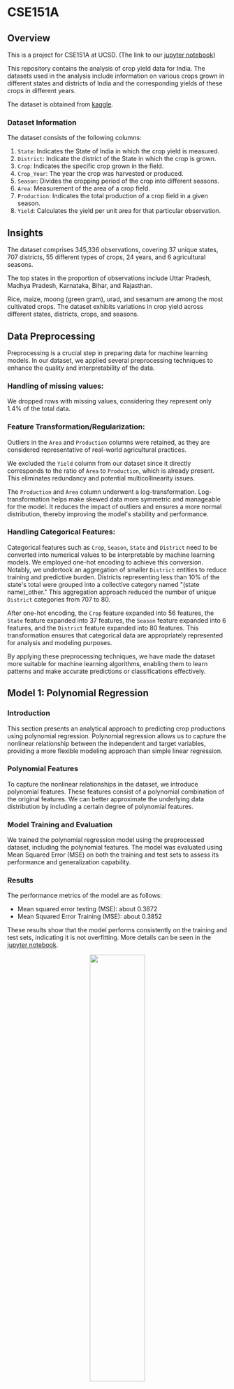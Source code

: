 # CSE151A
## Overview
This is a project for CSE151A at UCSD. (The link to our <a href="https://github.com/xgui17/CSE151A/blob/main/Group%20Project%20Milestone%20%233.ipynb">jupyter notebook</a>)

This repository contains the analysis of crop yield data for India. The datasets used in the analysis include information on various crops grown in different states and districts of India and the corresponding yields of these crops in different years.

The dataset is obtained from <a href=https://www.kaggle.com/datasets/zsinghrahulk/india-crop-yield/data>kaggle</a>.

### Dataset Information
The dataset consists of the following columns:

  1. `State`: Indicates the State of India in which the crop yield is measured.
  2. `District`: Indicate the district of the State in which the crop is grown.
  3. `Crop`: Indicates the specific crop grown in the field. 
  4. `Crop_Year`: The year the crop was harvested or produced. 
  5. `Season`: Divides the cropping period of the crop into different seasons. 
  6. `Area`: Measurement of the area of a crop field. 
  7. `Production`: Indicates the total production of a crop field in a given season. 
  8. `Yield`: Calculates the yield per unit area for that particular observation.

## Insights

The dataset comprises 345,336 observations, covering 37 unique states, 707 districts, 55 different types of crops, 24 years, and 6 agricultural seasons.

The top states in the proportion of observations include Uttar Pradesh, Madhya Pradesh, Karnataka, Bihar, and Rajasthan.

Rice, maize, moong (green gram), urad, and sesamum are among the most cultivated crops.
The dataset exhibits variations in crop yield across different states, districts, crops, and seasons.

## Data Preprocessing
Preprocessing is a crucial step in preparing data for machine learning models. In our dataset, we applied several preprocessing techniques to enhance the quality and interpretability of the data.

### Handling of missing values: 

We dropped rows with missing values, considering they represent only 1.4% of the total data.

### Feature Transformation/Regularization:

Outliers in the `Area` and `Production` columns were retained, as they are considered representative of real-world agricultural practices.

We excluded the `Yield` column from our dataset since it directly corresponds to the ratio of `Area` to `Production`, which is already present. This eliminates redundancy and potential multicollinearity issues.

The `Production` and `Area` column underwent a log-transformation. Log-transformation helps make skewed data more symmetric and manageable for the model. It reduces the impact of outliers and ensures a more normal distribution, thereby improving the model's stability and performance.

### Handling Categorical Features:

Categorical features such as `Crop`, `Season`, `State` and `District` need to be converted into numerical values to be interpretable by machine learning models. We employed one-hot encoding to achieve this conversion. Notably, we undertook an aggregation of smaller `District` entities to reduce training and predictive burden. Districts representing less than 10% of the state's total were grouped into a collective category named "(state name)_other." This aggregation approach reduced the number of unique `District` categories from 707 to 80.

After one-hot encoding, the `Crop` feature expanded into 56 features, the `State` feature expanded into 37 features, the `Season` feature expanded into 6 features, and the `District` feature expanded into 80 features. This transformation ensures that categorical data are appropriately represented for analysis and modeling purposes.

By applying these preprocessing techniques, we have made the dataset more suitable for machine learning algorithms, enabling them to learn patterns and make accurate predictions or classifications effectively.

## Model 1: Polynomial Regression

### Introduction
This section presents an analytical approach to predicting crop productions using polynomial regression. Polynomial regression allows us to capture the nonlinear relationship between the independent and target variables, providing a more flexible modeling approach than simple linear regression.

### Polynomial Features
To capture the nonlinear relationships in the dataset, we introduce polynomial features. These features consist of a polynomial combination of the original features. We can better approximate the underlying data distribution by including a certain degree of polynomial features. 

### Model Training and Evaluation
We trained the polynomial regression model using the preprocessed dataset, including the polynomial features. The model was evaluated using Mean Squared Error (MSE) on both the training and test sets to assess its performance and generalization capability.

### Results
The performance metrics of the model are as follows:
- Mean squared error testing (MSE): about 0.3872
- Mean Squared Error Training (MSE): about 0.3852

These results show that the model performs consistently on the training and test sets, indicating it is not overfitting. More details can be seen in the <a href="https://github.com/xgui17/CSE151A/blob/main/Group%20Project%20Milestone%20%233.ipynb">jupyter notebook</a>.

<p align="center">
  <img src="assets/model1_actual_vs_pred.png" width="50%" height="50%">
</p>

<p align="center" style="font-size:85%">
  Figure 1: Actual vs. Predicted Production. It shows the alignment of our model's predictions with the actual `Production` values.
</p>

<p align="center">
  <img src="assets/model1_fitting_graph.png" width="50%" height="50%">
</p>

<p align="center" style="font-size:85%">
  Figure 2: the fitting graph. Our model with 2 interaction terms has improved performance compared to models with fewer interaction terms.
</p>


### Conclusion
The polynomial regression model is the first step in our analysis, allowing us to capture nonlinear relationships and gain insight into the factors that affect crop production. We will further refine and improve the model, such as feature selection, regularization, and exploring other regression models to improve prediction accuracy and deepen our understanding of crop production dynamics.

## Future models

In addition to the polynomial regression model discussed earlier, we are considering exploring two other models: dense layer neural networks and random forests.

### Neural networks with dense layers
Neural networks are powerful models that capture the complexity of nonlinear relationships in data. By using dense layers, neural networks can automatically learn the interactions between features, thus reducing the need for manual feature engineering. This makes them ideal for datasets like ours, where traditional linear models or simple polynomials may not adequately capture underlying patterns. Neural network modeling is flexible and has the potential to improve prediction accuracy.

### Random Forests
Random Forest is another model we plan to explore further. It is known for its robustness to overfitting and its ability to handle complex interactions between features. Random forests are particularly suitable for datasets with mixed feature types, as they can efficiently handle numeric and categorical variables. In addition, Random Forest can handle high dimensionality due to the single coding of categorical variables, which makes it an ideal candidate model for our dataset.

### Evaluation of Data, Labels, and Loss Function

The similarity in performance metrics suggests that the data and labels were sufficiently represented by the training and test datasets. The consistent performance also implies that the data was properly cleaned and preprocessed, including the effective use of one-hot encoding for categorical variables, ensuring that no significant bias or noise was introduced. The choice of Mean Squared Error (MSE) as the loss function appears to have been appropriate for this regression task, as evidenced by the model's ability to generalize well from the training data to unseen data.

## Model 2: Random Forest Regression

### Introduction
In this section, we explore the application of Random Forest Regression as a modeling technique for crop production forecasting. Random forest regression is a powerful ensemble learning method capable of capturing complex relationships in data by combining multiple decision trees.

### Model Training and Evaluation
We trained the random forest regression model using the first model's processed data and features. The dataset was split into training and test sets to facilitate model evaluation. The model is then fitted to the training data and used to make predictions on the test set.

### Results
The performance metrics of the model are as follows:
- Mean squared error Testing (MSE): about 0.7894
- Mean Squared Error Training (MSE): about 0.7853

This indicates that the test set has a slightly higher error than the training set, suggesting slight overfitting.

### Hyperparameter Tuning
To optimize the performance of the model, we tuned the hyperparameters with 5-fold cross-validation using GridSearchCV. This involved exploring different combinations of hyperparameters, such as the number of estimators and the maximum depth of the tree, to determine the optimal configuration.

### Results
- Best Parameters: 'max_depth': 15, 'n_estimators': 200
- Best Model Mean Squared Error: 0.5588088610648668

<p align="center">
  <img src="assets/model2_fittingG.png" width="50%" height="50%">
</p>

<p align="center" style="font-size:85%">
  Figure 3: the fitting graph of Model 2. Our model after Hyperparameter Tuning has improved performance.
</p>

### Conclusion.
The random forest regression model initially exhibited a degree of overfitting, which was reflected in the higher MSE on the test set than on the training set. However, by tuning the hyperparameters, we significantly improved the performance of the model, thereby reducing the MSE on both the training and test sets.

The random forest regression model showed better performance after hyperparameter tuning than the polynomial regression model. Despite encountering runtime issues due to the model's computational complexity, we optimized the model's performance through effective hyperparameter tuning techniques.

To further enhance the random forest regression model, we can explore the dimensionality reduction technique and try to use the ensemble approach to improve the prediction accuracy while solving the runtime limitation problem. In conclusion, the random forest regression model shows better prediction of crop yields. 

### Next Model Plan
We plan to use Neural Networks as our next model. Neural networks are good at modeling complex, non-linear relationships between features, which might not be effectively captured by polynomial regression or even random forests, as used in our first two models. Production can be influenced by intricate interactions between various factors, such as area, season, and so on. A neural network's ability to capture these non-linearities could lead to better predictive performance. Additionally, after one-hot encoding of categorical variables, our datasets become high-dimensional. Neural networks are adept at handling high-dimensional data and automatically learning feature representations that are most relevant for prediction, potentially leading to more accurate predictions.

## Model 3: Neural Net

### Introduction
In this section, we employ a neural network with dense layers to predict crop production. By analyzing patterns in crop data, we aim to develop a model that can forecast production with high accuracy. Initial models were simplistic, setting the stage for more advanced neural networks and hyperparameter tuning to refine predictions.

### Model Training and Evaluation
The model training involved preparing the dataset, defining the architecture with dense layers, and selecting activation functions and optimizers. The use of Keras Tuner facilitated the fine-tuning of hyperparameters. We employed techniques like k-fold cross-validation to ensure that the model's performance was robust across different subsets of data.

### Baseline Neural Network
We established a baseline performance for our dataset using a simple neural network model, with parameters selected randomly. This baseline model is a starting point for comparison with future, more sophisticated models. We used: three dense layers each featuring 16 neurons utilizing sigmoid activation, and a final output layer tailored for regression. It was compiled with the SGD optimizer, set at a learning rate of 0.1, and trained over 10 epochs with a batch size of 10.

The training process concluded with the baseline model achieving a training MSE of 0.30139625 and a testing MSE of 0.31464802. The close proximity of training and testing errors suggests a well-generalizing model from the outset, underscoring the potential of neural networks in our dataset's context.

### Hyperparameter Tuner Results
The trained neural network, optimized through random search and early stopping, demonstrated a high level of accuracy. The hyperparameter tuning concluded with an optimal set of parameters, including:
- Learning rate: 0.001
- Number of nodes per layer: 32
- Activation Function: ReLU activation function
- Optimizer: Adam optimizer

And we got the result:
- Mean squared error Testing (MSE): about 0.202
- Mean Squared Error Training (MSE): about 0.193

<p align="center">
  <img src="assets/model3_fitting_graph.png" width="50%" height="50%">
</p>

<p align="center" style="font-size:85%">
  Figure 4: the fitting graph of Model 3. The performance of our model has improved as number of epochs increases.
</p>

### Conclusion
The model significantly improved the predictive accuracy for crop production compared to initial versions. The success of the model was further confirmed through k-fold cross-validation, ensuring consistent performance across various data segments and bolstering confidence in the model's generalizability. This suggests not only a high level of accuracy but also an ability to adapt to new, unseen data, thereby avoiding common issues such as overfitting and underfitting. 

Future improvements for enhancing model performance include data augmentation, advanced feature engineering, and exploring ensemble methods or more sophisticated neural network architectures. Additionally, integrating external datasets could further improve predictions, making the model an even more powerful tool for agricultural planning and forecasting. These steps will aim to solidify the model's applicability in real-world scenarios, ensuring it can serve as a reliable decision-support tool in agricultural production systems.
